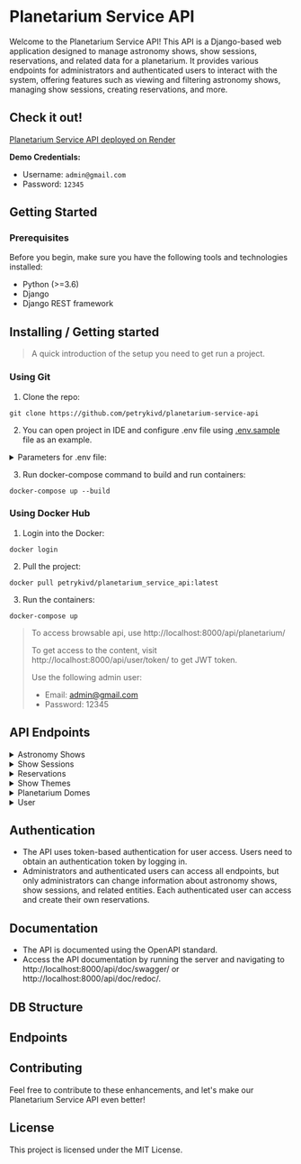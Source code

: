 # Planetarium Service API

Welcome to the Planetarium Service API! This API is a Django-based web application designed to manage astronomy shows, show sessions, reservations, and related data for a planetarium. It provides various endpoints for administrators and authenticated users to interact with the system, offering features such as viewing and filtering astronomy shows, managing show sessions, creating reservations, and more.

## Check it out!

[Planetarium Service API deployed on Render](https://planetarium-service-api.onrender.com/api/doc/swagger/)

**Demo Credentials:**
- Username: `admin@gmail.com`
- Password: `12345`

## Getting Started

### Prerequisites

Before you begin, make sure you have the following tools and technologies installed:

- Python (>=3.6)
- Django
- Django REST framework

## Installing / Getting started
> A quick introduction of the setup you need to get run a project.

### Using Git
1. Clone the repo:
```shell
git clone https://github.com/petrykivd/planetarium-service-api
```
2. You can open project in IDE and configure .env file using [.env.sample](.env.sample) file as an example.
<details>
<summary>Parameters for .env file:</summary>

- **POSTGRES_DB**: `Name of your DB`
- **POSTGRES_USER**: `Name of your user for DB`
- **POSTGRES_PASSWORD**: `Your password in DB`
- **POSTGRES_HOST** `Host of your DB`
</details>

3. Run docker-compose command to build and run containers:
```shell
docker-compose up --build
```
### Using Docker Hub
1. Login into the Docker:
```shell
docker login
```

2. Pull the project:
```shell
docker pull petrykivd/planetarium_service_api:latest
```

3. Run the containers:
```shell
docker-compose up
```


> To access browsable api, use http://localhost:8000/api/planetarium/
> 
> To get access to the content, visit http://localhost:8000/api/user/token/ to get JWT token.
> 
> Use the following admin user:
> - Email: admin@gmail.com
> - Password: 12345

## API Endpoints
<details>
  <summary>Astronomy Shows</summary>

- **List Astronomy Shows**: `GET /api/planetarium/astronomy-shows/`
- **Create Astronomy Show**: `POST /api/planetarium/astronomy-shows/`
- **Retrieve Astronomy Show**: `GET /api/planetarium/astronomy-shows/{astronomy_show_id}/`
- **Update Astronomy Show**: `PUT /api/planetarium/astronomy-shows/{astronomy_show_id}/`
- **Partial Update** `PATCH /api/planetarium/astronomy-shows/{astronomy_show_id}/`
- **Delete Astronomy Show**: `DELETE /api/planetarium/astronomy-shows/{astronomy_show_id}/`
- **Upload Astronomy Show Image**: `POST /api/planetarium/astronomy-shows/{astronomy_show_id}/upload-image/`
</details>

<details>
  <summary>Show Sessions</summary>
  
- **List Show Sessions**: `GET /api/planetarium/show-sessions/`
- **Create Show Session**: `POST /api/planetarium/show-sessions/`
- **Retrieve Show Session**: `GET /api/planetarium/show-sessions/{show_session_id}/`
- **Update Show Session**: `PUT /api/planetarium/show-sessions/{show_session_id}/`
- **Partial Update** `PATCH /api/planetarium/show-sessions/{show_session_id}/`
- **Delete Show Session**: `DELETE /api/planetarium/show-sessions/{show_session_id}/`
</details>

<details>
  <summary>Reservations</summary>
  
- **List Reservations**: `GET /api/planetarium/reservations/`
- **Create Reservation**: `POST /api/planetarium/reservations/`
- **Retrieve Reservation**: `GET /api/planetarium/reservations/{reservation_id}/`
- **Update Reservation**: `PUT /api/planetarium/reservations/{reservation_id}/`
- **Partial Update** `PATCH /api/planetarium/reservations/{reservation_id}/`
- **Delete Reservation**: `DELETE /api/planetarium/reservations/{reservation_id}/`
</details>

<details>
  <summary>Show Themes</summary>
  
- **List Show Themes**: `GET /api/planetarium/show-themes/`
- **Create Show Theme**: `POST /api/planetarium/show-themes/`
- **Retrieve Show Theme**: `GET /api/planetarium/show-themes/{show_theme_id}/`
- **Update Show Theme**: `PUT /api/planetarium/show-themes/{show_theme_id}/`
- **Partial Update** `PATCH /api/planetarium/show-themes/{show_theme_id}/`
- **Delete Show Theme**: `DELETE /api/planetarium/show-themes/{show_theme_id}/`
</details>

<details>
  <summary>Planetarium Domes</summary>
  
- **List Planetarium Domes**: `GET /api/planetarium/planetarium-domes/`
- **Create Planetarium Dome**: `POST /api/planetarium/planetarium-domes/`
- **Retrieve Planetarium Dome**: `GET /api/planetarium/planetarium-domes/{planetarium_dome_id}/`
- **Update Planetarium Dome**: `PUT /api/planetarium/planetarium-domes/{planetarium_dome_id}/`
- **Partial Update** `PATCH /api/planetarium/planetarium-domes/{planetarium_dome_id}/`
- **Delete Planetarium Dome**: `DELETE /api/planetarium/planetarium-domes/{planetarium_dome_id}/`
</details>

<details>
  <summary>User</summary>
  
- **Information about current User**: `GET /api/user/me/`
- **Update User**: `PUT /api/user/me/`
- **Partial Update** `PATCH /api/user/me/`
- **Create new User** `POST /api/user/register/`
- **Create access and refresh tokens** `POST /api/user/token/`
- **Refresh access token** `POST /api/user/token/refresh/`
- **Verify tokens**: `POST /api/user/token/verify/`
</details>


## Authentication
- The API uses token-based authentication for user access. Users need to obtain an authentication token by logging in.
- Administrators and authenticated users can access all endpoints, but only administrators can change information about astronomy shows, show sessions, and related entities. Each authenticated user can access and create their own reservations.

## Documentation
- The API is documented using the OpenAPI standard.
- Access the API documentation by running the server and navigating to http://localhost:8000/api/doc/swagger/ or http://localhost:8000/api/doc/redoc/.

## DB Structure

## Endpoints

## Contributing

Feel free to contribute to these enhancements, and let's make our Planetarium Service API even better!

## License
This project is licensed under the MIT License.